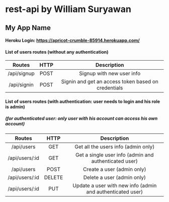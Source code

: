 # rest-api by William Suryawan

## My App Name

#### Heroku Login: https://apricot-crumble-85914.herokuapp.com/

#### List of users routes (without any authentication)

| Routes    | HTTP   |  Description |
| :--------:|:-----:|:----:|
| /api/signup| POST | Signup with new user info |
| /api/signin| POST | Signin and get an access token based on credentials |

#### List of users routes (with authentication: user needs to login and his role is admin)
##### (for authenticated user: only user with his account can access his own account)

| Routes    | HTTP   |  Description |
| :--------:|:-----:|:----:|
| /api/users| GET | Get all the users info (admin only) |
| /api/users/:id| GET | Get a single user info (admin and authenticated user) |
| /api/users| POST | Create a user (admin only)|
| /api/users/:id| DELETE | Delete a user (admin only) |
| /api/users/:id| PUT | Update a user with new info (admin and authenticated user)|

